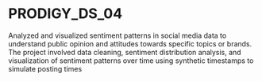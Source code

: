 # PRODIGY_DS_04
Analyzed and visualized sentiment patterns in social media data to understand public opinion and attitudes towards specific topics or brands. The project involved data cleaning, sentiment distribution analysis, and visualization of sentiment patterns over time using synthetic timestamps to simulate posting times
